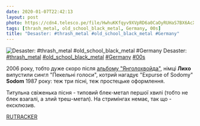 ```yaml
---
date: 2020-01-07T22:42:13
layout: post
photo: https://cdn4.telesco.pe/file/HwhuKKfqyv9XVpRD6a0CaOyRUHaS7BX6AcXPQBuzDVhe2q8N5wZlnu-s9szKw0GPW8dbneictN2pggyDTyGxa80PL6QoCdBcRX9EIVnykhl99g4pb2gVSSqniz-ZiC4zD8mdSbez3JnAUVDnx-c1MuMOZF3R5xSMPajRYsf3YZChHCLxj2o5bEiV8wT17J6Zn3Mg21d_bliZ6GI6jMqbBUmZoTD2tHZi2LDaxGDFdFKfXC1EbGgS8kDoq4lAJO8aLD-6ksi-TIHbDs6ON6q5wef2RBq6YB6Fzf2GPF2bgm0BceEESbK1xL800OehWHAyeYPjAAaU14tD0ifK5J1BNA.jpg
tags: [thrash_metal, old_school_black_metal, Germany, 00s]
title: "Desaster: #thrash_metal #old_school_black_metal #Germany"
---
```

![Desaster: #thrash_metal #old_school_black_metal #Germany](https://cdn4.telesco.pe/file/HwhuKKfqyv9XVpRD6a0CaOyRUHaS7BX6AcXPQBuzDVhe2q8N5wZlnu-s9szKw0GPW8dbneictN2pggyDTyGxa80PL6QoCdBcRX9EIVnykhl99g4pb2gVSSqniz-ZiC4zD8mdSbez3JnAUVDnx-c1MuMOZF3R5xSMPajRYsf3YZChHCLxj2o5bEiV8wT17J6Zn3Mg21d_bliZ6GI6jMqbBUmZoTD2tHZi2LDaxGDFdFKfXC1EbGgS8kDoq4lAJO8aLD-6ksi-TIHbDs6ON6q5wef2RBq6YB6Fzf2GPF2bgm0BceEESbK1xL800OehWHAyeYPjAAaU14tD0ifK5J1BNA.jpg)
Desaster: [#thrash_metal](/tags/#thrash_metal) [#old_school_black_metal](/tags/#old_school_black_metal) [#Germany](/tags/#Germany) [#00s](/tags/#00s)

2006 року, тобто дуже скоро після [альбому &quot;Янголохвойда&quot;](/2019-12-27-desaster--black-metal-old-school-black-metal-germany), німці **Лихо** випустили сингл &quot;Пекельні голоси&quot;, котрий нагадує &quot;Expurse of Sodomy&quot; **Sodom** 1987 року: теж три пісні, теж простецьке оформлення.

Титульна свіженька пісня - типовий блек-метал першої хвилі (тобто не блек взагалі, а злий треш-метал). На стримінгах немає, так що - ексклюзив.

[RUTRACKER](https://rutracker.org/forum/viewtopic.php?t=985059)
